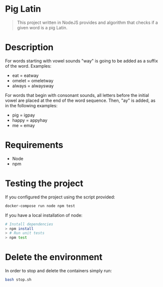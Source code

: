 # Pig Latin

> This project written in NodeJS provides and algorithm that checks if a given word is a pig Latin.

# Description

For words starting with vowel sounds "way" is going to be added as a suffix of the word. Examples:

* eat = eatway
* omelet = omeletway
* always = alwaysway

For words that begin with consonant sounds, all letters before the initial vowel are placed at the end of the word sequence. Then, "ay" is added, as in the following examples:

* pig = igpay
* happy = appyhay
* me = emay

# Requirements

* Node
* npm

# Testing the project
If you configured the project using the script provided:
``` bash
docker-compose run node npm test
```

If you have a local installation of node:

``` bash
# Install dependencies
> npm install
> # Run unit tests
> npm test
```

# Delete the environment

In order to stop and delete the containers simply run:

``` bash
bash stop.sh
```